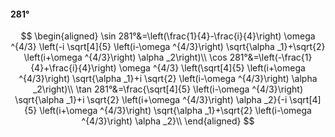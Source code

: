 #### 281°

$$
\begin{aligned}
\sin 281°&=\left(\frac{1}{4}-\frac{i}{4}\right) \omega ^{4/3} \left(-i \sqrt[4]{5} \left(i-\omega ^{4/3}\right) \sqrt{\alpha _1}+\sqrt{2} \left(i+\omega ^{4/3}\right)
\alpha _2\right)\\
\cos 281°&=\left(-\frac{1}{4}+\frac{i}{4}\right) \omega ^{4/3} \left(\sqrt[4]{5} \left(i+\omega ^{4/3}\right) \sqrt{\alpha _1}+i \sqrt{2} \left(i-\omega ^{4/3}\right)
\alpha _2\right)\\
\tan 281°&=\frac{\sqrt[4]{5} \left(i-\omega ^{4/3}\right) \sqrt{\alpha _1}+i \sqrt{2} \left(i+\omega ^{4/3}\right) \alpha _2}{-i \sqrt[4]{5} \left(i+\omega ^{4/3}\right)
\sqrt{\alpha _1}+\sqrt{2} \left(i-\omega ^{4/3}\right) \alpha _2}\\
\end{aligned}
$$


